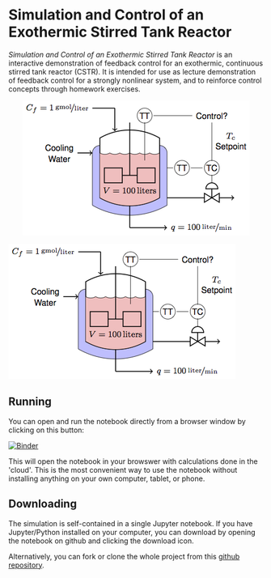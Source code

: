 Simulation and Control of an Exothermic Stirred Tank Reactor
============================================================

*Simulation and Control of an Exothermic Stirred Tank Reactor* is an interactive demonstration of feedback control for an exothermic, continuous stirred tank reactor (CSTR). It is intended for use as lecture demonstration of feedback control for a strongly nonlinear system, and to reinforce control concepts through homework exercises. 

<p align="center">
  <img src="reactor_fig.png">
</p>

![Exothermic Reactor](reactor_fig.png)

## Running

You can open and run the notebook directly from a browser window by clicking on this button:

[![Binder](http://mybinder.org/badge.svg)](http://mybinder.org/repo/jckantor/Exothermic-Reactor)

This will open the notebook in your browswer with calculations done in the 'cloud'.  This is the most convenient way to use the notebook without installing anything on your own computer, tablet, or phone.

## Downloading

The simulation is self-contained in a single Jupyter notebook. If you have Jupyter/Python installed on your computer, you can download by opening the notebook on github and clicking the download icon.

Alternatively, you can fork or clone the whole project from this [github repository](http://github.com/jckantor/Exothermic-Reactor).
